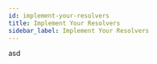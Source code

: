 ```yaml
---
id: implement-your-resolvers
title: Implement Your Resolvers
sidebar_label: Implement Your Resolvers
---
```


asd
